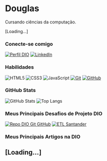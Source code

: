 # Douglas 
Cursando ciências da computação. 

[Loading...]

### Conecte-se comigo
[![Perfil DIO](https://img.shields.io/badge/-Meu%20Perfil%20na%20DIO-30A3DC?style=for-the-badge)](https://www.dio.me/users/douglasdeoliveira0420)
[![LinkedIn](https://img.shields.io/badge/-LinkedIn-000?style=for-the-badge&logo=linkedin&logoColor=30A3DC)](https://www.linkedin.com/in/douglas-de-oliveira-38426b272/)


### Habilidades
![HTML5](https://img.shields.io/badge/HTML-000?style=for-the-badge&logo=html5&logoColor=30A3DC)
![CSS3](https://img.shields.io/badge/CSS3-000?style=for-the-badge&logo=css3&logoColor=bf0000)
![JavaScript](https://img.shields.io/badge/JavaScript-000?style=for-the-badge&logo=javascript&logoColor=30A3DC)
[![Git](https://img.shields.io/badge/Git-000?style=for-the-badge&logo=git&logoColor=bf0000)](https://git-scm.com/doc) 
[![GitHub](https://img.shields.io/badge/GitHub-000?style=for-the-badge&logo=github&logoColor=30A3DC)](https://docs.github.com/)

### GitHub Stats
![GitHub Stats](https://github-readme-stats.vercel.app/api?username=Douglas-oc&theme=transparent&bg_color=000&border_color=30A3DC&show_icons=true&icon_color=ff0000&title_color=bf0000&text_color=FFF&hide_title=true&hide=stars)
![Top Langs](https://github-readme-stats-git-masterrstaa-rickstaa.vercel.app/api/top-langs/?username=Douglas-oc&layout=compact&bg_color=000&border_color=30A3DC&title_color=bf0000&text_color=FFF)

### Meus Principais Desafios de Projeto DIO
[![Repo DIO Git GitHub](https://github-readme-stats.vercel.app/api/pin/?username=elidianaandrade&repo=dio-lab-open-source&bg_color=000&border_color=30A3DC&show_icons=true&icon_color=ff0000&title_color=bf0000&text_color=FFF)](https://github.com/Douglas-oc/dio-lab-open-source)
[![ETL Santander](https://github-readme-stats.vercel.app/api/pin/?username=douglas-oc&repo=etl_santander&bg_color=000&border_color=30A3DC&show_icons=true&icon_color=ff0000&title_color=bf0000&text_color=FFF)](https://github.com/anuraghazra/github-readme-stats)


### Meus Principais Artigos na DIO
[Loading...]
---
